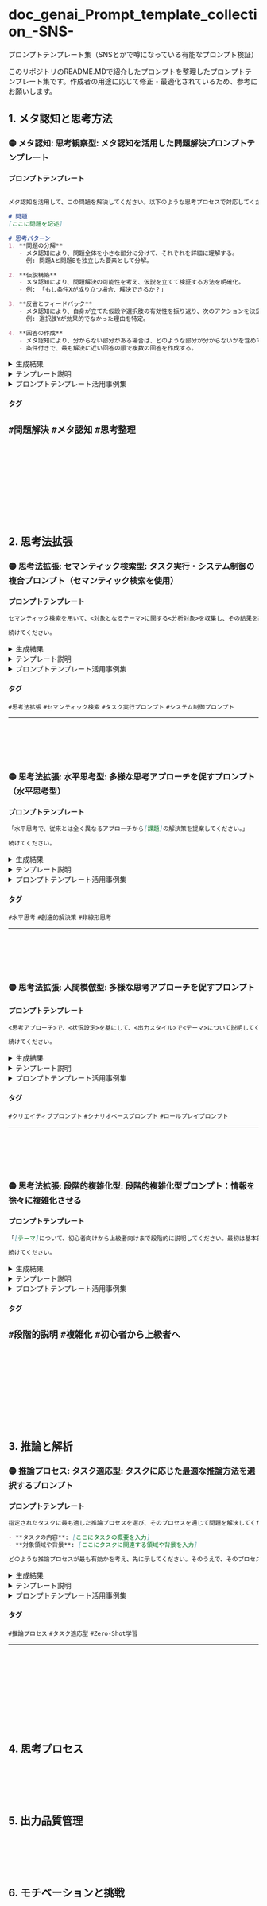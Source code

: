 # doc_genai_Prompt_template_collection_-SNS-
プロンプトテンプレート集（SNSとかで噂になっている有能なプロンプト検証）

このリポジトリのREADME.MDで紹介したプロンプトを整理したプロンプトテンプレート集です。作成者の用途に応じて修正・最適化されているため、参考にお願いします。

## 1. メタ認知と思考方法




### 🟡 メタ認知: 思考観察型: メタ認知を活用した問題解決プロンプトテンプレート
#### プロンプトテンプレート
````markdown

メタ認知を活用して、この問題を解決してください。以下のような思考プロセスで対応してください。

# 問題
[ここに問題を記述]

# 思考パターン
1. **問題の分解**  
   - メタ認知により、問題全体を小さな部分に分けて、それぞれを詳細に理解する。  
   - 例: 問題Aと問題Bを独立した要素として分解。  

2. **仮説構築**  
   - メタ認知により、問題解決の可能性を考え、仮説を立てて検証する方法を明確化。  
   - 例: 「もし条件Xが成り立つ場合、解決できるか？」  

3. **反省とフィードバック**  
   - メタ認知により、自身が立てた仮設や選択肢の有効性を振り返り、次のアクションを決定する。  
   - 例: 選択肢Yが効果的でなかった理由を特定。  

4. **回答の作成**  
   - メタ認知により、分からない部分がある場合は、どのような部分が分からないかを含めて回答する。  
   - 条件付きで、最も解決に近い回答の順で複数の回答を作成する。 

````

<details>
  <summary>生成結果</summary>

````markdown

🌸😊You: 
メタ認知を活用して、この問題を解決してください。以下のような思考プロセスで対応してください。

# 問題
プロジェクトの進捗が遅れている原因を特定してください。

# 思考パターン
1. **問題の分解**  
   - メタ認知により、問題全体を小さな部分に分けて、それぞれを詳細に理解する。  
   - 例: 問題Aと問題Bを独立した要素として分解。  

2. **仮説構築**  
   - メタ認知により、問題解決の可能性を考え、仮説を立てて検証する方法を明確化。  
   - 例: 「もし条件Xが成り立つ場合、解決できるか？」  

3. **反省とフィードバック**  
   - メタ認知により、自身が立てた仮設や選択肢の有効性を振り返り、次のアクションを決定する。  
   - 例: 選択肢Yが効果的でなかった理由を特定。  

4. **回答の作成**  
   - メタ認知により、分からない部分がある場合は、どのような部分が分からないかを含めて回答する。  
   - 条件付きで、最も解決に近い回答の順で複数の回答を作成する。 


🚀🤖Copilot: 
もちろんです！以下のステップに基づいて分析を進めます。

1. **問題の分解**:
   プロジェクトの進捗遅延の要因をチーム、スケジュール、リソース不足の3つに分解しました。  
   - チーム: コミュニケーション不足が主な要因として考えられます。  
   - スケジュール: タスク見積もりの不正確さが見られます。  
   - リソース: 特定のツールが不足している可能性があります。  

2. **仮説構築**:
   - 仮説1: コミュニケーションが円滑でないため、全体の進捗が遅れている。  
   - 仮説2: スケジュールの設定が現実的でない。  
   - 仮説3: 必要なリソースが不足している。  

3. **反省とフィードバック**:
   仮説1に基づき、進捗状況に関するミーティングを観察した結果、特定のメンバーが情報共有に困難を感じていることが判明しました。  

4. **回答の作成**:
   最も可能性が高い解決策は、以下の通りです。
   1. ミーティングの形式を改善する。  
   2. タスクの見積もりを再評価する。  
   3. 不足リソースを調達する計画を立てる。

````

</details>

<details>
  <summary>テンプレート説明</summary>

````markdown
--------------------------------------------------------------------------------------------------------------------
# 目的
  - 問題解決にメタ認知を活用し、思考を整理して効率的に進める。
# 使用シーン
  - プロジェクト管理やタスクの優先順位を決める際。
  - 自己反省やフィードバックを含めた深い思考が求められる場面。
# 期待される効果
  - 問題を分解し、解決策を論理的に導き出すことができる。
  - メタ認知を鍛え、自己改善のサイクルを促進する。
# キーワード
  - **メタ認知**: 自己の思考プロセスを意識し、反省や分析に活用。
  - **問題分解**: 大きな課題を細かい部分に分ける。
  - **仮説構築**: 解決策の可能性を考慮して仮説を立てる。
  - **反省とフィードバック**: 思考や行動の有効性を評価し、改善につなげる。
# 詳細な説明
  - 問題が複雑な場合でも、段階的に整理することで解決しやすくなる。
# カスタマイズのポイント
  - 「思考パターン」の手順や順序を、対象タスクに応じて調整する。
  - 分析対象やプロセスの焦点を明確にする。
# 注意事項
  - 指示が曖昧な場合、期待する結果が得られにくい可能性がある。
--------------------------------------------------------------------------------------------------------------------
````

</details>

<details>
  <summary>プロンプトテンプレート活用事例集</summary>

### 活用事例１ . . . プロジェクト管理における問題解決
````markdown
メタ認知を活用して、この問題を解決してください。以下のような思考プロセスで対応してください。

# 問題
プロジェクトの進捗が遅れている原因を特定してください。

# 思考パターン
1. **問題の分解**  
   - 問題を小さな部分に分け、それぞれの要素を詳細に分析する。  
   - 例: 問題Aと問題Bを個別に分解。  

2. **仮説構築**  
   - 問題解決に向けた仮説を立て、解決策の可能性を検証する方法を考える。  
   - 例: 「もし条件Xが成り立つ場合、解決できるか？」  

3. **反省とフィードバック**  
   - 自身の思考や仮説の有効性を振り返り、次のアクションに反映させる。  
   - 例: 選択肢Yが期待通りに機能しなかった理由を特定。  

4. **回答の作成**  
   - 分からない部分があれば、その点を含めて整理し、条件付きで最適な回答を提示する。  
   - 複数の回答が考えられる場合は、可能性の高い順で提案する。
````

### 活用事例２ . . . チームの問題解決に向けた思考プロセス
````markdown
メタ認知を活用して、この問題を解決してください。以下のような思考プロセスで対応してください。

# 問題
チーム内でのコミュニケーション不足が進捗遅延の原因となっています。解決策を提案してください。

# 思考パターン
1. **問題の分解**  
   - コミュニケーション不足が発生した原因を細かく分析する。  
   - 例: メンバー間の情報共有の障壁。  

2. **仮説構築**  
   - 「もし定期的なミーティングを設けた場合、進捗が改善するか？」  

3. **反省とフィードバック**  
   - ミーティング後、どの程度進捗が改善されたかを評価し、次の手順を決定。  

4. **回答の作成**  
   - ミーティング形式や時間帯の変更案を提示する。
````

### 活用事例３ . . . 売上向上策を考える
````markdown
メタ認知を活用して、この問題を解決してください。以下のような思考プロセスで対応してください。

# 問題
月次売上が低迷しています。次の3ヶ月で売上を20%向上させるための具体策を考えてください。

# 思考パターン
1. **問題の分解**  
   - 低迷の原因を分解し、販売戦略やターゲット市場に関連する要素を分析。  
   - 例: 販売プロセス、マーケティング活動、競合調査。  

2. **仮説構築**  
   - 例: 「新しい広告キャンペーンを実施した場合、売上が20%増加する可能性はあるか？」  

3. **反省とフィードバック**  
   - 既存の施策を再評価し、効果的だった点を洗い出して改善案を立てる。  

4. **回答の作成**  
   - 最も効果がありそうな施策を優先的に実行する案を複数提案。
````

### 活用事例４ . . . リソース不足への対策
````markdown
メタ認知を活用して、この問題を解決してください。以下のような思考プロセスで対応してください。

# 問題
プロジェクトに必要なリソース（人員、予算、設備）が不足しています。解決策を提案してください。

# 思考パターン
1. **問題の分解**  
   - 不足しているリソースを具体的にリスト化し、優先順位をつける。  
   - 例: 必要な人員、設備、予算。  

2. **仮説構築**  
   - 例: 「外部リソースを調達した場合、進行中のタスクがスムーズに進むか？」  

3. **反省とフィードバック**  
   - 新たに調達したリソースがどれだけ効果的であったかを評価し、再調整する。  

4. **回答の作成**  
   - 外部リソースの調達方法や予算再分配案を提案。
````

### 活用事例５ . . . スケジュール遅延の解決策
````markdown
メタ認知を活用して、この問題を解決してください。以下のような思考プロセスで対応してください。

# 問題
スケジュール遅延が発生しています。遅延の原因を特定し、対策を考えてください。

# 思考パターン
1. **問題の分解**  
   - スケジュール遅延の原因を特定し、タスクごとの遅延要因を洗い出す。  
   - 例: 計画段階での不正確な見積もり、リソース不足。  

2. **仮説構築**  
   - 例: 「作業分担を見直すことで、遅延を取り戻すことができるか？」  

3. **反省とフィードバック**  
   - 進捗の遅れを取り戻すための施策がどの程度効果があったかを振り返る。  

4. **回答の作成**  
   - 作業分担の変更や追加リソース投入案を提案。
````

### 活用事例６ . . . 顧客対応の改善策
````markdown
メタ認知を活用して、この問題を解決してください。以下のような思考プロセスで対応してください。

# 問題
顧客からの問い合わせ対応が遅れています。対応の効率化を図るための対策を提案してください。

# 思考パターン
1. **問題の分解**  
   - 対応遅延の原因を細かく分けて分析する。  
   - 例: 対応者のスケジュール、問い合わせ内容の複雑さ。  

2. **仮説構築**  
   - 例: 「自動応答システムを導入すれば、対応時間が短縮されるか？」  

3. **反省とフィードバック**  
   - 自動応答システム導入後、どれほど効率化されたかを評価し、次のアクションを決定。  

4. **回答の作成**  
   - 自動応答システムの導入や、チーム間での情報共有の強化案を提案。
````

### 活用事例７ . . . 新規事業のアイデア創出
````markdown
メタ認知を活用して、この問題を解決してください。以下のような思考プロセスで対応してください。

# 問題
新規事業のアイデアを考えてください。特に市場の隙間を狙ったビジネスアイデアを提案してください。

# 思考パターン
1. **問題の分解**  
   - 市場の隙間を特定し、それに関連する分野を分析。  
   - 例: 競合の存在、消費者の未充足なニーズ。  

2. **仮説構築**  
   - 例: 「新しいフィットネスサービスが、市場において未開拓の顧客層を引き寄せるか？」  

3. **反省とフィードバック**  
   - アイデアをフィードバックし、市場調査や消費者の反応を元に改良案を出す。  

4. **回答の作成**  
   - 市場調査を基にした事業アイデアをいくつか提案。
````

### 活用事例８ . . . 効率的なタスク管理法
````markdown
メタ認知を活用して、この問題

を解決してください。以下のような思考プロセスで対応してください。

# 問題
タスクが多すぎて管理が困難です。効率的なタスク管理法を提案してください。

# 思考パターン
1. **問題の分解**  
   - タスクを分類し、重要度や緊急度を基に優先順位を付ける。  
   - 例: 時間がかかりすぎているタスク、最も緊急なタスク。  

2. **仮説構築**  
   - 例: 「タスク管理ツールを導入した場合、タスクの進捗が可視化されて効率的に管理できるか？」  

3. **反省とフィードバック**  
   - ツールや方法を試した後、その効果を評価し、改善点を見つける。  

4. **回答の作成**  
   - 効果的なタスク管理ツールや方法をいくつか提案。
````

</details>


#### タグ
`#問題解決` `#メタ認知` `#思考整理`
---
<br/><br/> <br/><br/>





<br/><br/> <br/><br/>

## 2. 思考法拡張



### 🟡 思考法拡張: セマンティック検索型: タスク実行・システム制御の複合プロンプト（セマンティック検索を使用）

#### プロンプトテンプレート

````markdown
セマンティック検索を用いて、<対象となるテーマ>に関する<分析対象>を収集し、その結果を基に<出力形式>で<出力内容>を提供してください。
````

````markdown
続けてください。
````

<details>
  <summary>生成結果</summary>

````markdown
🌸😊You: 
セマンティック検索を用いて、<対象となるテーマ>に関する<分析対象>を収集し、その結果を基に<出力形式>で<出力内容>を提供してください。

🚀🤖Copilot: 
もちろんです！セマンティック検索を用いた分析結果を以下に提供します：

```
<セマンティック検索を用いた分析結果の例>
```
この情報はテーマに関連する深い洞察を提供することを目指しています。さらに詳細な分析や追加の視点を提供する準備ができています。

🌸😊You: 
続けてください。

🚀🤖Copilot: 
引き続き、追加のデータをセマンティック検索で取得し、より包括的な分析を行います。

```
<追加のセマンティック検索結果>
```

````

</details>

<details>
  <summary>テンプレート説明</summary>

````markdown
--------------------------------------------------------------------------------------------------------------------
# 目的
  - セマンティック検索を用いて、意味的に関連したデータを収集し、深い洞察を得るためのアプローチを提供すること。
# 使用シーン
  - 大量の情報の中から関連性の高いデータを抽出し、それを基に分析や報告を行いたい時。
  - 特定のテーマに関して、意味的に関連する情報を収集し、包括的に分析を進めたい場合。
# 期待される効果
  - 意味的に関連したデータを精度高く収集し、従来の検索では得られない視点を提供する。
# キーワード
  - **セマンティック検索**: 単なるキーワード検索に留まらず、情報の意味的な関連性を重視した探索手法。
  - **タスク実行プロンプト**: 特定のテーマや分析対象に対して、タスクの実行を指示。
  - **システム制御プロンプト**: セマンティック検索を通じて得られたデータを、どのように分析・出力するかに対して制約を与える。
# 詳細な説明
  - セマンティック検索を用いることで、従来の単純なキーワード検索では見逃してしまう情報の深層まで掘り下げ、関連性が高いデータを抽出することが可能です。その結果を基に、ユーザーが求める形式で出力することができます。
# カスタマイズのポイント
  - 収集するデータの種類やテーマに応じて、セマンティック検索の設定や指示を変更することで、より特定の情報を得ることができます。
  - 「セマンティック検索を用いて」と記載することで、検索アプローチが明確になり、期待する結果の精度を高めることができます。
# 注意事項
  - セマンティック検索を使用することで、非常に多くの関連データを得ることができますが、その中から本当に必要な情報を絞り込むための追加指示が必要な場合があります。
--------------------------------------------------------------------------------------------------------------------
````

</details>

<details>
  <summary>プロンプトテンプレート活用事例集</summary>

### 活用事例１ . . . セマンティック検索を使った市場調査
````markdown
セマンティック検索を用いて、@@@製品に関する消費者のレビューを収集し、その結果を基にCSV形式で評価ポイントと共にレポートを提供してください。
````

### 活用事例２ . . . セマンティック検索による競合分析
````markdown
セマンティック検索を用いて、@@@と競合他社に関する業界トレンドを収集し、その結果を基にスプレッドシート形式で市場動向をまとめてください。
````

### 活用事例３ . . . セマンティック検索を使った学術研究
````markdown
セマンティック検索を用いて、@@@に関する最新の学術論文を収集し、その結果を基にPDF形式で要約と引用リストを提供してください。
````

### 活用事例４ . . . セマンティック検索を使った製品開発
````markdown
セマンティック検索を用いて、@@@製品の消費者の意見を収集し、その結果を基にPowerPoint形式で改善提案を3つ提供してください。
````

### 活用事例５ . . . セマンティック検索による法律調査
````markdown
セマンティック検索を用いて、@@@に関する最新の判例を収集し、その結果を基にWord形式で法的リスク分析を提供してください。
````

### 活用事例６ . . . セマンティック検索を使った旅行プラン作成
````markdown
セマンティック検索を用いて、@@@市の観光名所に関するレビューを収集し、その結果を基にPDF形式で一日観光プランを作成してください。
````

### 活用事例７ . . . セマンティック検索を使ったマーケティング戦略
````markdown
セマンティック検索を用いて、@@@業界の消費者動向を収集し、その結果を基にPowerPoint形式でマーケティング戦略案を3つ提供してください。
````

### 活用事例８ . . . セマンティック検索を使った医療調査
````markdown
セマンティック検索を用いて、@@@疾患に関する最新の治療法を収集し、その結果を基にPDF形式で治療法の比較レポートを作成してください。
````

</details>

#### タグ
`#思考法拡張` `#セマンティック検索` `#タスク実行プロンプト` `#システム制御プロンプト`

---  
<br/><br/> <br/><br/>





### 🟡 思考法拡張: 水平思考型: 多様な思考アプローチを促すプロンプト（水平思考型）
#### プロンプトテンプレート
````markdown
「水平思考で、従来とは全く異なるアプローチから[課題]の解決策を提案してください。」
````

````markdown
続けてください。
````

<details>
  <summary>生成結果</summary>

````markdown
🌸😊You: 
水平思考で、従来とは全く異なるアプローチから都市交通問題の解決策を提案してください。

🚀🤖Copilot: 
もちろんです！水平思考を用いることで、都市交通問題に新たな視点を加えることができます。

例えば、都市内での移動を“車”ではなく、“空飛ぶ自転車”で解決することを考えます。この新しい交通手段は、道路の混雑を避けると共に、空中を利用することでより効率的に移動することができます。これにより、交通渋滞の問題が解決されるだけでなく、エネルギー効率も大幅に向上します。

🌸😊You: 
続けてください。

🚀🤖Copilot: 
次に、別の視点として都市交通問題を“AIとロボットによる自動化”で解決する案を提案します。AIを駆使して、都市内の交通をリアルタイムで監視し、最適な経路を提案するシステムを開発します。さらに、自動運転車やドローンが協力して都市内の輸送を管理し、無駄な渋滞を避けることができます。これにより、都市内の輸送効率が劇的に向上するでしょう。

````

</details>
<details>
  <summary>テンプレート説明</summary>

````markdown
--------------------------------------------------------------------------------------------------------------------
# 目的
  - 水平思考を用いて、従来の枠組みにとらわれない新しいアプローチで問題解決を図る
# 使用シーン
  - 問題解決やアイデア出しの際に創造的で斬新な視点を求める場合
  - 例えば、都市問題や環境問題、企業戦略などに対して新しい視点を提案するシーンで有効
# 期待される効果
  - 既存の枠にとらわれないアイデアやアプローチを生成し、思考を広げる
# キーワード
  - **水平思考** . . . 新たな視点で問題を捉えるアプローチ。創造的かつ革新的な解決策を見出すために使用する。
  - **従来とは異なるアプローチ** . . . 既存の方法や常識を超えた新しい解決策を提案するための指示。
  - **課題** . . . 解決を試みる特定の問題やテーマ。
# 詳細な説明
  - 水平思考を促すことによって、問題を従来の枠にとらわれずに新しい方法でアプローチできる。
  - これにより、従来の枠組みでは得られなかったようなユニークな解決策を導き出すことができる。
# カスタマイズのポイント
  - 「水平思考で」「従来とは全く異なるアプローチから」などの言い回しを使うことで、思考を広げる指示を与えることができる。
  - 「[課題]」部分を柔軟に変更することで、様々なシチュエーションに適応可能。
# 注意事項
  - 水平思考が過度に革新的すぎると、現実的な実行可能性に乏しい提案が出ることもあるため、適度なバランスを考慮する必要がある。
--------------------------------------------------------------------------------------------------------------------
````

</details>

<details>
  <summary>プロンプトテンプレート活用事例集</summary>

### 活用事例１ . . . 都市交通問題の解決策提案
````markdown
水平思考で、従来とは全く異なるアプローチから都市交通問題の解決策を提案してください。
````

### 活用事例２ . . . 環境問題解決の斬新な視点
````markdown
水平思考で、従来とは全く異なるアプローチから地球温暖化を防ぐための新しい方法を提案してください。
````

### 活用事例３ . . . 企業戦略における新しい提案
````markdown
水平思考で、従来とは全く異なるアプローチから@@@社の売上を倍増させるための戦略を提案してください。
````

### 活用事例４ . . . 教育改革の新しい方法
````markdown
水平思考で、従来とは全く異なるアプローチから日本の教育システムの改善策を提案してください。
````

### 活用事例５ . . . 商品開発の斬新なアイデア
````markdown
水平思考で、従来とは全く異なるアプローチから@@@の商品ラインに新しいアイデアを加えてください。
````

### 活用事例６ . . . 企業のオフィス環境改善
````markdown
水平思考で、従来とは全く異なるアプローチから@@@社のオフィス環境を改善する方法を提案してください。
````

### 活用事例７ . . . 医療分野の革新的な解決策
````markdown
水平思考で、従来とは全く異なるアプローチから@@@病院での患者ケアの改善方法を提案してください。
````

### 活用事例８ . . . スポーツ戦略の新しい視点
````markdown
水平思考で、従来とは全く異なるアプローチから@@@チームの試合戦略を提案してください。
````

</details>

#### タグ
`#水平思考` `#創造的解決策` `#非線形思考`

---  
<br/><br/> <br/><br/>




### 🟡 思考法拡張: 人間模倣型: 多様な思考アプローチを促すプロンプト
#### プロンプトテンプレート
````markdown
<思考アプローチ>で、<状況設定>を基にして、<出力スタイル>で<テーマ>について説明してください。
````

````markdown
続けてください。
````

<details>
  <summary>生成結果</summary>

````markdown
🌸😊You:  
<思考アプローチ>で、<状況設定>を基にして、<出力スタイル>で<テーマ>について説明してください。

🚀🤖Copilot:  
もちろんです！まず、<状況設定>に関する<テーマ>を<思考アプローチ>で考えてみます。<出力スタイル>で説明しますね。

<具体的な内容>

````

</details>

<details>
  <summary>テンプレート説明</summary>

````markdown
--------------------------------------------------------------------------------------------------------------------
# 目的
  - 様々な思考方法を駆使して、問題解決やアイデアを引き出すためのプロンプト。
# 使用シーン
  - 創造的なアプローチが求められるシナリオでのAI利用。
  - ロールプレイやシナリオに基づいた問題解決、ディスカッション。
# 期待される効果
  - 思考の幅が広がり、より多角的な視点から回答が得られる。
  - クリエイティブかつ感情的に深い洞察を引き出すことができる。
# キーワード
  - **思考アプローチ** . . . 例：論理的、感情的、人間的、批判的思考
  - **状況設定** . . . 例：未来的な状況、過去の出来事、仮想のシナリオ
  - **出力スタイル** . . . 例：論理的、感情的、創造的、カジュアル
  - **テーマ** . . . 例：倫理、テクノロジー、未来の社会
# 詳細な説明
  - このテンプレートは、AIに対して特定の思考方法を促し、指定した状況に基づいてテーマを扱うように指示します。
  - 「続けてください」を使って、さらなる深掘りや別の視点からのアプローチを要求することもできます。
# カスタマイズのポイント
  - 「論理的に」「感情的に」「人間らしく」「創造的に」など、思考アプローチの表現を変えることで、結果の質や方向性を調整できます。
  - シナリオ設定を変えることで、回答の内容をさらに具体的にしたり、抽象的な内容にしたりできます。
# 注意事項
  - 方向性が曖昧な場合、予期しないアプローチが返ってくることがあるので、細かく指示を追加することで調整できます。
--------------------------------------------------------------------------------------------------------------------
````

</details>

<details>
  <summary>プロンプトテンプレート活用事例集</summary>

### 活用事例１ . . . 複数の思考アプローチでアイデアを出す
````markdown
論理的に、未来的な状況を基にして、創造的な出力スタイルで「@@@」の業界における技術革新の影響について説明してください。
````

### 活用事例２ . . . 感情的視点で人間関係の改善策を考える
````markdown
感情的に、過去の出来事を基にして、カジュアルな出力スタイルで「@@@」における人間関係の改善策を提案してください。
````

### 活用事例３ . . . 批判的思考で社会問題を分析する
````markdown
批判的思考で、仮想のシナリオを基にして、論理的な出力スタイルで「@@@」の社会問題について分析してください。
````

### 活用事例４ . . . 創造的に未来の社会を描く
````markdown
創造的に、未来的な状況を基にして、感情的な出力スタイルで「@@@」の社会の未来像について説明してください。
````

### 活用事例５ . . . ロールプレイで問題解決方法を模索する
````markdown
人間的に、仮想のシナリオを基にして、感情的な出力スタイルで「@@@」の問題解決方法を提案してください。
````

### 活用事例６ . . . 論理的に未来技術の倫理を評価する
````markdown
論理的に、未来的な状況を基にして、論理的な出力スタイルで「@@@」の技術における倫理的問題について評価してください。
````

### 活用事例７ . . . 批判的思考で過去の歴史を再評価する
````markdown
批判的思考で、過去の出来事を基にして、論理的な出力スタイルで「@@@」における歴史的な事象を再評価してください。
````

### 活用事例８ . . . 人間的に仮想の社会問題に対する感情的アプローチ
````markdown
人間的に、仮想のシナリオを基にして、感情的な出力スタイルで「@@@」の社会問題に対するアプローチを提案してください。
````

</details>


#### タグ
`#クリエイティブプロンプト` `#シナリオベースプロンプト` `#ロールプレイプロンプト`

---
<br/><br/> <br/><br/>



### 🟡 思考法拡張: 段階的複雑化型: 段階的複雑化型プロンプト：情報を徐々に複雑化させる

#### プロンプトテンプレート
````markdown
「[テーマ]について、初心者向けから上級者向けまで段階的に説明してください。最初は基本的な概念を紹介し、徐々に複雑さを増しながら、深く掘り下げていってください。」
````

````markdown
続けてください。
````

<details>
  <summary>生成結果</summary>

````markdown

🌸😊You: 
「[テーマ]について、初心者向けから上級者向けまで段階的に説明してください。最初は基本的な概念を紹介し、徐々に複雑さを増しながら、深く掘り下げていってください。」

🚀🤖Copilot: 
もちろんです！まずは[テーマ]の基本的な概念から説明します。[テーマ]は[基本概念]を中心に考えられます。ここで重要なのは、[基本概念]がどのように関係しているかです。

🌸😊You: 
続けてください。

🚀🤖Copilot: 
次に、[テーマ]に関するより詳細な説明を行います。たとえば、[テーマ]の[複雑な側面1]に関しては、[さらに詳しい情報]を理解することが重要です。[複雑な側面1]は[詳細な背景]に密接に関連しており、その理解が深まることで[上級者向けの知識]に到達できます。

🌸😊You: 
続けてください。

🚀🤖Copilot: 
最後に、[テーマ]の最も高度な部分について触れます。ここでは[テーマ]がどのように応用されるか、[先進的な考え方や技術]について議論します。この段階では、[テーマ]が[より専門的な視点]でどのように利用されるかを理解することが求められます。
````

</details>
<details>
  <summary>テンプレート説明</summary>

````markdown
--------------------------------------------------------------------------------------------------------------------
# 目的
  - 情報を段階的に深く掘り下げ、初心者から上級者まで理解できる形で説明することを目的とする。
# 使用シーン
  - 複雑な概念やテーマを学習したい場合、または初心者に対して段階的に情報を提供したい場合に有効。
# 期待される効果
  - 初心者でも理解できる形で説明が始まり、徐々に複雑な内容に進むことで、理解を深めることができる。
# キーワード
  - **段階的に説明** . . . 初心者から上級者まで段階的に深掘りして説明する。
  - **複雑さを増す** . . . 初期の基本概念から高度な概念に進む。
  - **続けてください** . . . 生成AIが途切れた場合に、続けて回答を促す。
# 詳細な説明
  - 最初に簡単な説明をし、続けて段階的に詳細に説明を深めることで、読者は自然に難易度を上げて理解できる。
# カスタマイズのポイント
  - テーマを変えることで、さまざまな分野に適応可能。
  - 段階的に質問や指示を与えたい場合は、「続けてください」と入力して、さらに深堀りすることが可能。
  - 「フェーズ１から段階的に」のように、「フェーズ１から」を加えることで、フェーズごとの回答を期待できる。
  - 回答後、「フェーズ１をさらにステップ１より段階的に分けて説明してください。」と続けることで、より詳細な回答を期待できる。
  - 回答後、「ステップ１をさらにタスク１より段階的に分けて説明してください。」と続けることで、より詳細な回答を期待できる。
  - 回答後、「タスク１をさらにサブタスク１より段階的に分けて説明してください。」と続けることで、より詳細な回答を期待できる。
  - 一般的に、「フェーズ、ステップ、タスク、サブタスク」の順で段階的に詳細化するイメージを持つと良いです。
  - 応用として、以下のようなプロンプトを追加することで、より詳細な回答を得ることができます。
  - 応用１、「「フェーズ、ステップ、タスク、サブタスク」の順で段階的に詳細化したうえで、まずはフェーズ１のステップ１のタスク１のサブタスク１のみ、説明を回答してください。」
  - 応用２、「１つのサブタスクごとに、詳しく説明を始めてください。１つめのサブタスクの回答のみ、お願いします。」
  - 応用３、「初心者にとっては最初の段階が非常に重要なため、簡潔でわかりやすい説明を心掛けてください。」
  注意事項
  - 初心者にとっては最初の段階が非常に重要なため、簡潔でわかりやすい説明を心掛ける。
--------------------------------------------------------------------------------------------------------------------
````

</details>

<details>
  <summary>プロンプトテンプレート活用事例集</summary>

### 活用事例１ . . . 段階的説明によるプログラミング学習
````markdown
「Pythonプログラミングについて、初心者向けから上級者向けまで段階的に説明してください。最初は基本的な構文を紹介し、徐々に関数やクラスなどの複雑な概念を深掘りしていってください。」
````

### 活用事例２ . . . ビジネス分析の段階的説明
````markdown
「売上分析について、初心者向けから上級者向けまで段階的に説明してください。最初は基本的な売上計算方法を紹介し、徐々に市場分析やデータ可視化などの高度な分析手法を深掘りしていってください。」
````

### 活用事例３ . . . 統計学の段階的説明
````markdown
「統計学について、初心者向けから上級者向けまで段階的に説明してください。最初は平均値や標準偏差の基本的な概念を紹介し、徐々に回帰分析やベイズ統計などの複雑な手法を深掘りしていってください。」
````

### 活用事例４ . . . マーケティング戦略の段階的説明
````markdown
「マーケティング戦略について、初心者向けから上級者向けまで段階的に説明してください。最初は基本的なターゲット市場の選定方法を紹介し、徐々にデータドリブンマーケティングやインフルエンサー活用などの高度な戦略を深掘りしていってください。」
````

### 活用事例５ . . . AI技術の段階的説明
````markdown
「AI技術について、初心者向けから上級者向けまで段階的に説明してください。最初は機械学習の基本的な概念を紹介し、徐々にディープラーニングや強化学習などの高度な技術を深掘りしていってください。」
````

### 活用事例６ . . . 経済学の段階的説明
````markdown
「経済学について、初心者向けから上級者向けまで段階的に説明してください。最初は供給と需要の基本的な概念を紹介し、徐々にマクロ経済学や貨幣政策などの複雑なテーマを深掘りしていってください。」
````

### 活用事例７ . . . 健康管理の段階的説明
````markdown
「健康管理について、初心者向けから上級者向けまで段階的に説明してください。最初は食事や運動の基本的なアドバイスを紹介し、徐々にメンタルヘルスや専門的な医療情報を深掘りしていってください。」
````

### 活用事例８ . . . プロジェクトマネジメントの段階的説明
````markdown
「プロジェクトマネジメントについて、初心者向けから上級者向けまで段階的に説明してください。最初はプロジェクトの立ち上げと計画の基本的な方法を紹介し、徐々にリスク管理やリーダーシップなどの高度な管理手法を深掘りしていってください。」
````

</details>


#### タグ
`#段階的説明` `#複雑化` `#初心者から上級者へ`
---
<br/><br/> <br/><br/>





<br/><br/> <br/><br/>

## 3. 推論と解析


### 🟡 推論プロセス: タスク適応型: タスクに応じた最適な推論方法を選択するプロンプト

#### プロンプトテンプレート
````markdown
指定されたタスクに最も適した推論プロセスを選び、そのプロセスを通じて問題を解決してください。具体的には、以下のような情報をもとに推論を進めます。

- **タスクの内容**: [ここにタスクの概要を入力]
- **対象領域や背景**: [ここにタスクに関連する領域や背景を入力]

どのような推論プロセスが最も有効かを考え、先に示してください。そのうえで、そのプロセスを通じて適切な方法で進めてください。
````

<details>
  <summary>生成結果</summary>

````markdown
🌸😊You:  
指定されたタスクに最も適した推論プロセスを選び、そのプロセスを通じて問題を解決してください。具体的には、以下のような情報をもとに推論を進めます。

- **タスクの内容**: 気候変動が医療システムに与える影響を分析する
- **対象領域や背景**: 気候変動、医療システム、公共衛生

どのような推論プロセスが最も有効かを考え、先に示してください。そのうえで、そのプロセスを通じて適切な方法で進めてください。

🚀🤖Copilot:  
このタスクに最適な推論アプローチは、**因果推論**です。気候変動が医療システムに与える影響を分析する場合、過去のデータやモデルを使用して因果関係を特定し、その影響を予測することが効果的です。以下のステップで進めます。

1. **データ収集と整理**: 気候変動に関する気象データと医療システムに関するデータを収集します。気温変動、極端な天候イベント（熱波、洪水など）、感染症の流行などを含むデータが重要です。
2. **因果モデルの構築**: 気候変動が医療システムに与える影響を因果的にモデル化します。例えば、気温の上昇が呼吸器疾患の増加にどうつながるかを分析します。
3. **シミュレーション**: 過去のデータを基にシミュレーションを行い、気候変動が医療資源に与える影響を予測します。
4. **結果の分析と提言**: 最終的にシミュレーション結果を分析し、気候変動の影響を軽減するための政策提案を行います。

このような因果推論アプローチを用いることで、気候変動が医療システムに与える具体的な影響を明確にすることができます。
````

</details>
<details>
  <summary>テンプレート説明</summary>

````markdown
--------------------------------------------------------------------------------------------------------------------
# 目的
  - 与えられたタスクに最適な推論アプローチを自律的に選択し、タスク解決のための道筋を明確に示すことを目的としています。
# 使用シーン
  - 複雑な問題に対して、タスクに応じて最適な推論方法を選び、解決に向けて進めたい場合に使用。
  - この例では、気候変動と医療システムの影響分析ですが、他の領域（ビジネス、教育、技術など）にも適用可能です。
# 期待される効果
  - タスクに対する論理的かつ自律的なアプローチが得られる。
  - 問題解決に必要な推論方法を選択し、効率的に進めることができる。
# キーワード
  - **タスク適応型推論** . . . タスクに最適な推論方法を選択する能力。
  - **因果推論** . . . 事象間の因果関係を明確にし、影響を予測する方法。
  - **Zero-Shot学習** . . . 事前に訓練された推論方法をタスクに即して適用する能力。
# 詳細な説明
  - このプロンプトは、タスク適応型推論を行うために設計されています。問題に最適な推論方法を選ぶことが求められ、実行可能な分析やアクションを導きます。
  - `このプロンプトを用いない場合と比較すると、このプロンプトではAIが提案した方法がどのようなプロセスか知ったうえで回答を利用することができます。`
# カスタマイズのポイント
  - 「推論方法を選択してください。」や「問題解決に最適な手法を考えてください。」など、ユーザーが指示する言葉を変更することができます。
  - 具体的な分野や事例に応じて背景情報やタスク内容を調整することが可能です。
# 注意事項
  - 「自律的に選択する」部分が不明確な場合、期待通りの推論アプローチが得られないことがあります。タスク内容を明確に記載することが重要です。
--------------------------------------------------------------------------------------------------------------------
````

</details>

<details>
  <summary>プロンプトテンプレート活用事例集</summary>

### 活用事例1 . . . システム開発プロジェクトの推論プロセス

````markdown
指定されたシステム開発プロジェクトに最も適した推論プロセスを選び、そのプロセスを通じて問題を解決してください。具体的には、以下のような情報をもとに推論を進めます。

- **タスクの内容**: 顧客の要求に基づいて新しいウェブアプリケーションを設計する
  - 顧客からの要求: ユーザー登録機能、商品購入機能、決済機能を含む
  - システム要件: 10,000人同時アクセスに耐えられるスケーラビリティ
- **対象領域や背景**: システム開発、ウェブアプリケーション、顧客の要件

どのような推論プロセスが最も有効かを考え、先に示してください。そのうえで、そのプロセスを通じて適切な方法で進めてください。
````

---

### 活用事例2 . . . 運用中のシステムの障害対応

````markdown
運用中のシステムに発生した障害に対して、最も適切な推論プロセスを選び、そのプロセスを通じて問題を解決してください。具体的には、以下のような情報をもとに推論を進めます。

- **タスクの内容**: 顧客管理システムで発生したログイン障害の原因を特定する
  - 発生事象: ログイン画面で「500 Internal Server Error」が表示される
  - システム環境: PHP 7.4、MySQL 5.7、Nginx
  - 発生時間帯: 2024年12月1日 14:00～14:30
- **対象領域や背景**: システム運用、障害対応、ログ分析

どのような推論プロセスが最も有効かを考え、先に示してください。そのうえで、そのプロセスを通じて適切な方法で進めてください。
````

---

### 活用事例3 . . . セキュリティリスクの評価

````markdown
システムにおけるセキュリティリスクの評価に最も適した推論プロセスを選び、そのプロセスを通じて問題を解決してください。具体的には、以下のような情報をもとに推論を進めます。

- **タスクの内容**: 外部からの不正アクセスのリスクを評価し、対策を提案する
  - セキュリティインシデント: 過去3ヶ月で5件のSQLインジェクション攻撃が発生
  - システム環境: PostgreSQLデータベース、ウェブアプリケーションファイアウォール（WAF）
  - 既存のセキュリティ対策: パスワード暗号化、二要素認証（2FA）
- **対象領域や背景**: セキュリティ、リスク管理、脅威分析

どのような推論プロセスが最も有効かを考え、先に示してください。そのうえで、そのプロセスを通じて適切な方法で進めてください。
````

---

### 活用事例4 . . . データベースパフォーマンスの最適化

````markdown
運用中のデータベースに対するパフォーマンス最適化のための推論プロセスを選び、そのプロセスを通じて問題を解決してください。具体的には、以下のような情報をもとに推論を進めます。

- **タスクの内容**: 高負荷時のデータベース応答時間を短縮するための最適化
  - 現状の問題: クエリ実行にかかる時間が最大5秒に達しており、同時アクセス数は1,000件に到達している
  - 使用しているデータベース: MySQL 8.0、インデックス最適化
  - 対象テーブル: `orders`テーブル（約1,000万件のレコード）
- **対象領域や背景**: データベース、パフォーマンスチューニング、システム運用

どのような推論プロセスが最も有効かを考え、先に示してください。そのうえで、そのプロセスを通じて適切な方法で進めてください。
````

---

### 活用事例5 . . . システムのバックアップ戦略の設計

````markdown
システムのバックアップ戦略に最も適した推論プロセスを選び、そのプロセスを通じて問題を解決してください。具体的には、以下のような情報をもとに推論を進めます。

- **タスクの内容**: 重要な業務システムのデータバックアップ方針を決定する
  - システムのバックアップ対象: 顧客データベース（容量10TB）、取引データ（容量500GB）
  - 必要なバックアップ頻度: 毎日の差分バックアップ、毎月の完全バックアップ
  - データ保管場所: オンプレミス（3台のバックアップサーバ）とクラウド
- **対象領域や背景**: データバックアップ、災害復旧、運用管理

どのような推論プロセスが最も有効かを考え、先に示してください。そのうえで、そのプロセスを通じて適切な方法で進めてください。
````

---

### 活用事例6 . . . アプリケーションのスケーラビリティ向上

````markdown
アプリケーションのスケーラビリティを向上させるために最も適した推論プロセスを選び、そのプロセスを通じて問題を解決してください。具体的には、以下のような情報をもとに推論を進めます。

- **タスクの内容**: トラフィック増加に対応するためのアプリケーションのスケーリング戦略を策定する
  - 現在の月間トラフィック: 500,000セッション
  - 予測トラフィック: 1,500,000セッション（来月のキャンペーン後）
  - 使用中のインフラ: @@@
  - 必要なスケーリング方式: オートスケーリング、負荷分散
- **対象領域や背景**: アプリケーション開発、スケーラビリティ、システム運用

どのような推論プロセスが最も有効かを考え、先に示してください。そのうえで、そのプロセスを通じて適切な方法で進めてください。
````

---

### 活用事例7 . . . システムのキャパシティプランニング

````markdown
システムのキャパシティプランニングに最も適した推論プロセスを選び、そのプロセスを通じて問題を解決してください。具体的には、以下のような情報をもとに推論を進めます。

- **タスクの内容**: システムのリソース利用状況を分析し、将来的なキャパシティを予測する
  - 現状のリソース利用率: CPU 75%、メモリ 65%、ディスク 80%
  - システムの月間平均トラフィック: 400,000件
  - 予測されるトラフィック増加: 15%（次の四半期）
- **対象領域や背景**: システム運用、リソース管理、パフォーマンス分析

どのような推論プロセスが最も有効かを考え、先に示してください。そのうえで、そのプロセスを通じて適切な方法で進めてください。
````

---

### 活用事例8 . . . システムのインシデント管理

````markdown
システムインシデントの管理に最も適した推論プロセスを選び、そのプロセスを通じて問題を解決してください。具体的には、以下のような情報をもとに推論を進めます。

- **タスクの内容**: 運用中のシステムで発生した障害の原因を特定し、再発防止策を提案する
  - 発生事象: `login`サービスの障害が発生、ログインできない状態が3時間続いた
  - 障害内容: 認証サーバーの過負荷によるタイムアウト（最大同時接続数超過）
  - 影響範囲: 全ユーザー、約50,000人
- **対象領域や背景**: インシデント管理、システム運用、障害対応

どのような推論プロセスが最も有効かを考え、先に示してください。そのうえで、そのプロセスを通じて適切な方法で進めてください。
````

</details>

#### タグ
`#推論プロセス` `#タスク適応型` `#Zero-Shot学習`

---
<br/><br/> <br/><br/>





<br/><br/> <br/><br/>

## 4. 思考プロセス

<br/><br/> <br/><br/>

## 5. 出力品質管理

<br/><br/> <br/><br/>

## 6. モチベーションと挑戦

<br/><br/> <br/><br/>

## 7. クリエイティブロールプレイ

<br/><br/> <br/><br/>

## 8. コンテクスト分析

<br/><br/> <br/><br/>

## 9. 出力評価と改善

<br/><br/> <br/><br/>

## 10. インタラクション管理

<br/><br/> <br/><br/>

